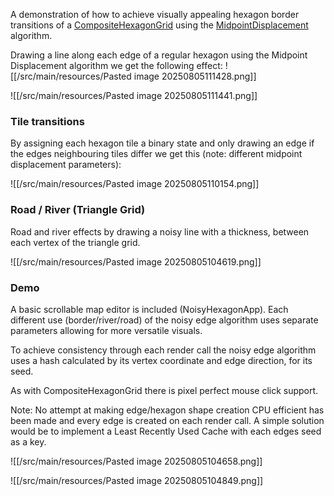 A demonstration of how to achieve visually appealing hexagon border transitions of a [CompositeHexagonGrid](https://github.com/DM-UK/HexTriCompositeGrid) using the [MidpointDisplacement](https://github.com/DM-UK/MidpointDisplacement) algorithm.

Drawing a line along each edge of a regular hexagon using the Midpoint Displacement algorithm we get the following effect:
![[/src/main/resources/Pasted image 20250805111428.png]]

![[/src/main/resources/Pasted image 20250805111441.png]]

### Tile transitions

By assigning each hexagon tile a binary state and only drawing an edge if the edges neighbouring tiles differ we get this (note: different midpoint displacement parameters):

![[/src/main/resources/Pasted image 20250805110154.png]]

### Road / River (Triangle Grid)

Road and river effects by drawing a noisy line with a thickness, between each vertex of the triangle grid.

![[/src/main/resources/Pasted image 20250805104619.png]]

### Demo

A basic scrollable map editor is included (NoisyHexagonApp). Each different use (border/river/road) of the noisy edge algorithm uses separate parameters allowing for more versatile visuals.

To achieve consistency through each render call the noisy edge algorithm uses a hash calculated by its vertex coordinate and edge direction, for its seed.

As with CompositeHexagonGrid there is pixel perfect mouse click support.

Note: No attempt at making edge/hexagon shape creation CPU efficient has been made and every edge is created on each render call. A simple solution would be to implement a Least Recently Used Cache with each edges seed as a key.

![[/src/main/resources/Pasted image 20250805104658.png]]

![[/src/main/resources/Pasted image 20250805104849.png]]